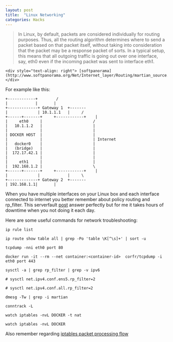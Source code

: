 ```yaml
---
layout: post
title:  "Linux Networking"
categories: Hacks
---
```


 > In Linux, by default, packets are considered individually for routing purposes. Thus, all the routing algorithm determines where to send a packet based on that packet itself, without taking into consideration that the packet may be a response packet of sorts.
> In a typical setup, this means that all outgoing traffic is going out over one interface, say, eth0 even if the incoming packet was sent to interface eth1.

    <div style="text-align: right"> [softpanorama](http://www.softpanorama.org/Net/Internet_layer/Routing/martian_source.shtml)</div>




For example like this:
```
+------------+        /
|            |       |
+-------------+ Gateway 1  +-------
|             | 10.1.1.1   |     /
+------+-------+     +------------+    |
|     eth0     |                      /
|   10.1.1.2   |                      |
|              |                      |
| DOCKER HOST  |                      |
|              |                      | Internet
|   docker0    |                      |
|   (bridge)   |                      |
|  172.17.42.1 |                      |
|              |                      |
|     eth1     |                      |
|  192.168.1.2 |                      \
+------+-------+     +------------+    |
|             |            |     \
+-------------+ Gateway 2  +-------
| 192.168.1.1|       |

```
When you have multiple interfaces on your Linux box and each interface connected to internet you better remember about policy routing and rp_filter.
This serverfault [post](https://serverfault.com/questions/618857/list-all-route-tables) answer perfectly but for me it takes hours of downtime when you not doing it each day.

Here are some useful commands for network troubleshooting:

```
ip rule list

ip route show table all | grep -Po 'table \K[^\s]+' | sort -u

tcpdump -nni eth0 port 80

docker run -it --rm --net container:<container-id>  corfr/tcpdump -i eth0 port 443

sysctl -a | grep rp_filter | grep -v ipv6

# sysctl net.ipv4.conf.ens5.rp_filter=2

# sysctl net.ipv4.conf.all.rp_filter=2

dmesg -Tw | grep -i martian

conntrack -L

watch iptables -nvL DOCKER -t nat

watch iptables -nvL DOCKER

```

Also remember regarding  [iptables packet processing flow](https://uk.wikipedia.org/wiki/Iptables#/media/%D0%A4%D0%B0%D0%B9%D0%BB:Netfilter-packet-flow.svg)
